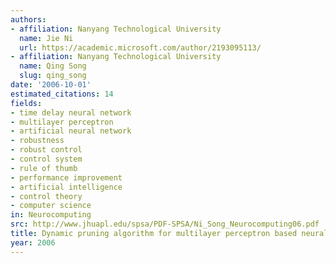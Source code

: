 ```yaml
---
authors:
- affiliation: Nanyang Technological University
  name: Jie Ni
  url: https://academic.microsoft.com/author/2193095113/
- affiliation: Nanyang Technological University
  name: Qing Song
  slug: qing_song
date: '2006-10-01'
estimated_citations: 14
fields:
- time delay neural network
- multilayer perceptron
- artificial neural network
- robustness
- robust control
- control system
- rule of thumb
- performance improvement
- artificial intelligence
- control theory
- computer science
in: Neurocomputing
src: http://www.jhuapl.edu/spsa/PDF-SPSA/Ni_Song_Neurocomputing06.pdf
title: Dynamic pruning algorithm for multilayer perceptron based neural control systems
year: 2006
---
```

